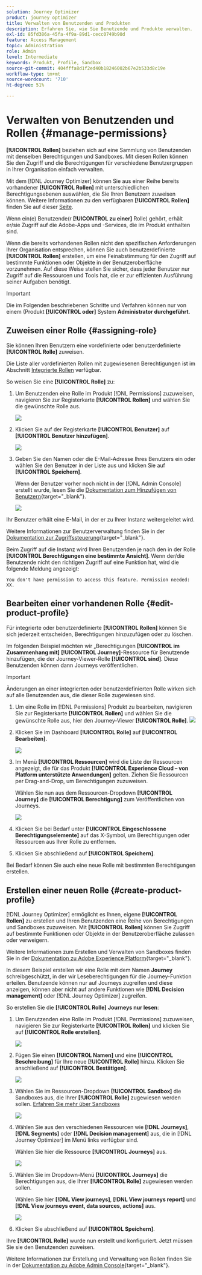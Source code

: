 ```yaml
---
solution: Journey Optimizer
product: journey optimizer
title: Verwalten von Benutzenden und Produkten
description: Erfahren Sie, wie Sie Benutzende und Produkte verwalten.
exl-id: 85fd386a-45fa-4f9a-89d1-cecc0749b90d
feature: Access Management
topic: Administration
role: Admin
level: Intermediate
keywords: Produkt, Profile, Sandbox
source-git-commit: 404fffa8d1f2ed40b18246002b67e2b533d8c19e
workflow-type: tm+mt
source-wordcount: '710'
ht-degree: 51%

---
```


# Verwalten von Benutzenden und Rollen {#manage-permissions}

**[!UICONTROL Rollen]** beziehen sich auf eine Sammlung von Benutzenden mit denselben Berechtigungen und Sandboxes. Mit diesen Rollen können Sie den Zugriff und die Berechtigungen für verschiedene Benutzergruppen in Ihrer Organisation einfach verwalten.

Mit dem [!DNL Journey Optimizer] können Sie aus einer Reihe bereits vorhandener **[!UICONTROL Rollen]** mit unterschiedlichen Berechtigungsebenen auswählen, die Sie Ihren Benutzern zuweisen können. Weitere Informationen zu den verfügbaren **[!UICONTROL Rollen]** finden Sie auf dieser [Seite](ootb-product-profiles.md).

Wenn ein(e) Benutzende(r **[!UICONTROL zu einer]** Rolle) gehört, erhält er/sie Zugriff auf die Adobe-Apps und -Services, die im Produkt enthalten sind.

Wenn die bereits vorhandenen Rollen nicht den spezifischen Anforderungen Ihrer Organisation entsprechen, können Sie auch benutzerdefinierte **[!UICONTROL Rollen]** erstellen, um eine Feinabstimmung für den Zugriff auf bestimmte Funktionen oder Objekte in der Benutzeroberfläche vorzunehmen. Auf diese Weise stellen Sie sicher, dass jeder Benutzer nur Zugriff auf die Ressourcen und Tools hat, die er zur effizienten Ausführung seiner Aufgaben benötigt.


>[!IMPORTANT]
>
>Die im Folgenden beschriebenen Schritte und Verfahren können nur von einem (Produkt **[!UICONTROL oder]** System **Administrator durchgeführt**.


## Zuweisen einer Rolle {#assigning-role}

Sie können Ihren Benutzern eine vordefinierte oder benutzerdefinierte **[!UICONTROL Rolle]** zuweisen.

Die Liste aller vordefinierten Rollen mit zugewiesenen Berechtigungen ist im Abschnitt [Integrierte Rollen](ootb-product-profiles.md) verfügbar.

So weisen Sie eine **[!UICONTROL Rolle]** zu:

1. Um Benutzenden eine Rolle im Produkt [!DNL Permissions] zuzuweisen, navigieren Sie zur Registerkarte **[!UICONTROL Rollen]** und wählen Sie die gewünschte Rolle aus.

   ![](assets/do-not-localize/access_control_2.png)

1. Klicken Sie auf der Registerkarte **[!UICONTROL Benutzer]** auf **[!UICONTROL Benutzer hinzufügen]**.

   ![](assets/do-not-localize/access_control_3.png)

1. Geben Sie den Namen oder die E-Mail-Adresse Ihres Benutzers ein oder wählen Sie den Benutzer in der Liste aus und klicken Sie auf **[!UICONTROL Speichern]**.

   Wenn der Benutzer vorher noch nicht in der [!DNL Admin Console] erstellt wurde, lesen Sie die [Dokumentation zum Hinzufügen von Benutzern](https://experienceleague.adobe.com/docs/experience-platform/access-control/ui/users.html?lang=de){target="_blank"}.

   ![](assets/do-not-localize/access_control_4.png)

Ihr Benutzer erhält eine E-Mail, in der er zu Ihrer Instanz weitergeleitet wird.

Weitere Informationen zur Benutzerverwaltung finden Sie in der [Dokumentation zur Zugriffssteuerung](https://experienceleague.adobe.com/docs/experience-platform/access-control/home.html?lang=de){target="_blank"}.

Beim Zugriff auf die Instanz wird Ihren Benutzenden je nach den in der Rolle **[!UICONTROL Berechtigungen eine bestimmte Ansicht]**. Wenn der/die Benutzende nicht den richtigen Zugriff auf eine Funktion hat, wird die folgende Meldung angezeigt:

`You don't have permission to access this feature. Permission needed: XX.`

## Bearbeiten einer vorhandenen Rolle {#edit-product-profile}

Für integrierte oder benutzerdefinierte **[!UICONTROL Rollen]** können Sie sich jederzeit entscheiden, Berechtigungen hinzuzufügen oder zu löschen.

Im folgenden Beispiel möchten wir „Berechtigungen **[!UICONTROL im Zusammenhang mit]** **[!UICONTROL Journey]**-Ressource für Benutzende hinzufügen, die der Journey-Viewer-Rolle **[!UICONTROL sind]**. Diese Benutzenden können dann Journeys veröffentlichen.

>[!IMPORTANT]
>
>Änderungen an einer integrierten oder benutzerdefinierten Rolle wirken sich auf alle Benutzenden aus, die dieser Rolle zugewiesen sind.

1. Um eine Rolle im [!DNL Permissions] Produkt zu bearbeiten, navigieren Sie zur Registerkarte **[!UICONTROL Rollen]** und wählen Sie die gewünschte Rolle aus, hier den Journey-Viewer **[!UICONTROL Rolle]**.
   ![](assets/do-not-localize/access_control_5.png)

1. Klicken Sie im Dashboard **[!UICONTROL Rolle]** auf **[!UICONTROL Bearbeiten]**.

   ![](assets/do-not-localize/access_control_6.png)

1. Im Menü **[!UICONTROL Ressourcen]** wird die Liste der Ressourcen angezeigt, die für das Produkt **[!UICONTROL Experience Cloud – von Platform unterstützte Anwendungen]** gelten. Ziehen Sie Ressourcen per Drag-and-Drop, um Berechtigungen zuzuweisen.

   Wählen Sie nun aus dem Ressourcen-Dropdown **[!UICONTROL Journey]** die **[!UICONTROL Berechtigung]** zum Veröffentlichen von Journeys.

   ![](assets/do-not-localize/access_control_14.png)

1. Klicken Sie bei Bedarf unter **[!UICONTROL Eingeschlossene Berechtigungselemente]** auf das X-Symbol, um Berechtigungen oder Ressourcen aus Ihrer Rolle zu entfernen.

1. Klicken Sie abschließend auf **[!UICONTROL Speichern]**.

Bei Bedarf können Sie auch eine neue Rolle mit bestimmten Berechtigungen erstellen.

## Erstellen einer neuen Rolle {#create-product-profile}

[!DNL Journey Optimizer] ermöglicht es Ihnen, eigene **[!UICONTROL Rollen]** zu erstellen und Ihren Benutzenden eine Reihe von Berechtigungen und Sandboxes zuzuweisen. Mit **[!UICONTROL Rollen]** können Sie Zugriff auf bestimmte Funktionen oder Objekte in der Benutzeroberfläche zulassen oder verweigern.

Weitere Informationen zum Erstellen und Verwalten von Sandboxes finden Sie in der [Dokumentation zu Adobe Experience Platform](https://experienceleague.adobe.com/docs/experience-platform/sandbox/ui/user-guide.html?lang=de){target="_blank"}.

In diesem Beispiel erstellen wir eine Rolle mit dem Namen **Journey** schreibgeschützt, in der wir Leseberechtigungen für die Journey-Funktion erteilen. Benutzende können nur auf Journeys zugreifen und diese anzeigen, können aber nicht auf andere Funktionen wie **[!DNL Decision management]** oder [!DNL Journey Optimizer] zugreifen.

So erstellen Sie die **[!UICONTROL Rolle]** **Journeys nur lesen**:

1. Um Benutzenden eine Rolle im Produkt [!DNL Permissions] zuzuweisen, navigieren Sie zur Registerkarte **[!UICONTROL Rollen]** und klicken Sie auf **[!UICONTROL Rolle erstellen]**.

   ![](assets/do-not-localize/access_control_9.png)

1. Fügen Sie einen **[!UICONTROL Namen]** und eine **[!UICONTROL Beschreibung]** für Ihre neue **[!UICONTROL Rolle]** hinzu. Klicken Sie anschließend auf **[!UICONTROL Bestätigen]**.

   ![](assets/do-not-localize/access_control_10.png)

1. Wählen Sie im Ressourcen-Dropdown **[!UICONTROL Sandbox]** die Sandboxes aus, die Ihrer **[!UICONTROL Rolle]** zugewiesen werden sollen. [Erfahren Sie mehr über Sandboxes](sandboxes.md)

   ![](assets/do-not-localize/access_control_13.png)

1. Wählen Sie aus den verschiedenen Ressourcen wie **[!DNL Journeys]**, **[!DNL Segments]** oder **[!DNL Decision management]** aus, die in [!DNL Journey Optimizer] im Menü links verfügbar sind.

   Wählen Sie hier die Ressource **[!UICONTROL Journeys]** aus.

   ![](assets/do-not-localize/access_control_11.png)

1. Wählen Sie im Dropdown-Menü **[!UICONTROL Journeys]** die Berechtigungen aus, die Ihrer **[!UICONTROL Rolle]** zugewiesen werden sollen.

   Wählen Sie hier **[!DNL View journeys]**, **[!DNL View journeys report]** und **[!DNL View journeys event, data sources, actions]** aus.

   ![](assets/do-not-localize/access_control_12.png)

1. Klicken Sie abschließend auf **[!UICONTROL Speichern]**.

Ihre **[!UICONTROL Rolle]** wurde nun erstellt und konfiguriert. Jetzt müssen Sie sie den Benutzenden zuweisen.

Weitere Informationen zur Erstellung und Verwaltung von Rollen finden Sie in der [Dokumentation zu Adobe Admin Console](https://experienceleague.adobe.com/docs/experience-platform/access-control/abac/permissions-ui/roles.html?lang=de){target="_blank"}.

